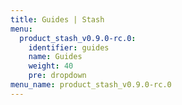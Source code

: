 ```yaml
---
title: Guides | Stash
menu:
  product_stash_v0.9.0-rc.0:
    identifier: guides
    name: Guides
    weight: 40
    pre: dropdown
menu_name: product_stash_v0.9.0-rc.0
---
```


